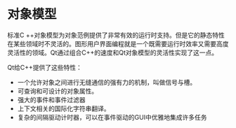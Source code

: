 # 对象模型

标准C ++对象模型为对象范例提供了非常有效的运行时支持。但是它的静态特性在某些领域时不灵活的。图形用户界面编程就是一个既需要运行时效率又需要高度灵活性的领域。Qt通过组合C++的速度和Qt对象模型的灵活性实现了这一点。

Qt给C++提供了这些特性：

- 一个允许对象之间进行无缝通信的强有力的机制，叫做信号与槽。
- 可查询和可设计的对象属性。
- 强大的事件和事件过滤器
- 上下文相关的国际化字符串翻译。
- 复杂的间隔驱动计时器，可以在事件驱动的GUI中优雅地集成许多任务